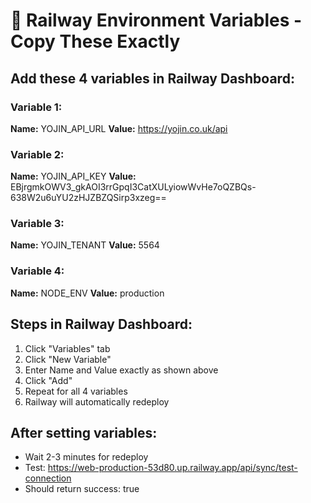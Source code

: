 # 🔧 Railway Environment Variables - Copy These Exactly

## Add these 4 variables in Railway Dashboard:

### Variable 1:
**Name:** YOJIN_API_URL
**Value:** https://yojin.co.uk/api

### Variable 2:
**Name:** YOJIN_API_KEY
**Value:** EBjrgmkOWV3_gkAOI3rrGpqI3CatXULyiowWvHe7oQZBQs-638W2u6uYU2zHJZBZQSirp3xzeg==

### Variable 3:
**Name:** YOJIN_TENANT
**Value:** 5564

### Variable 4:
**Name:** NODE_ENV
**Value:** production

## Steps in Railway Dashboard:
1. Click "Variables" tab
2. Click "New Variable" 
3. Enter Name and Value exactly as shown above
4. Click "Add"
5. Repeat for all 4 variables
6. Railway will automatically redeploy

## After setting variables:
- Wait 2-3 minutes for redeploy
- Test: https://web-production-53d80.up.railway.app/api/sync/test-connection
- Should return success: true
